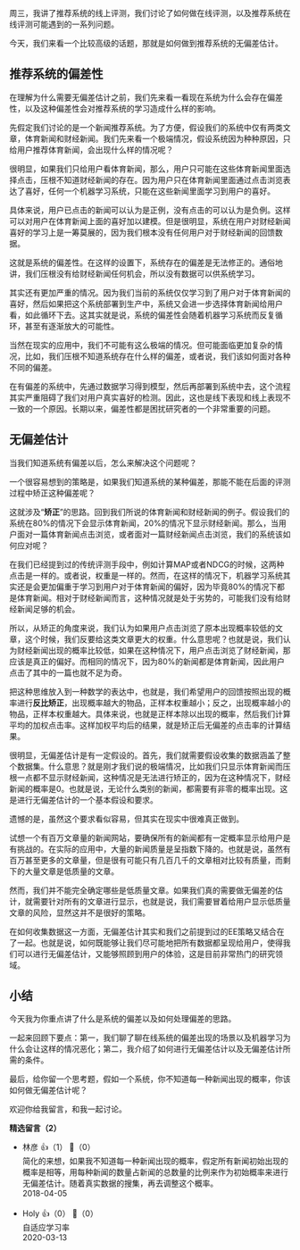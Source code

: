 周三，我讲了推荐系统的线上评测，我们讨论了如何做在线评测，以及推荐系统在线评测可能遇到的一系列问题。

今天，我们来看一个比较高级的话题，那就是如何做到推荐系统的无偏差估计。

## 推荐系统的偏差性

在理解为什么需要无偏差估计之前，我们先来看一看现在系统为什么会存在偏差性，以及这种偏差性会对推荐系统的学习造成什么样的影响。

先假定我们讨论的是一个新闻推荐系统。为了方便，假设我们的系统中仅有两类文章，体育新闻和财经新闻。我们先来看一个极端情况，假设系统因为种种原因，只给用户推荐体育新闻，会出现什么样的情况呢？

很明显，如果我们只给用户看体育新闻，那么，用户只可能在这些体育新闻里面选择点击，压根不知道财经新闻的存在。因为用户只在体育新闻里面通过点击浏览表达了喜好，任何一个机器学习系统，只能在这些新闻里面学习到用户的喜好。

具体来说，用户已点击的新闻可以认为是正例，没有点击的可以认为是负例。这样可以对用户在体育新闻上面的喜好加以建模。但是很明显，系统在用户对财经新闻喜好的学习上是一筹莫展的，因为我们根本没有任何用户对于财经新闻的回馈数据。

这就是系统的偏差性。在这样的设置下，系统存在的偏差是无法修正的。通俗地讲，我们压根没有给财经新闻任何机会，所以没有数据可以供系统学习。

其实还有更加严重的情况。因为我们当前的系统仅仅学习到了用户对于体育新闻的喜好，然后如果把这个系统部署到生产中，系统又会进一步选择体育新闻给用户看，如此循环下去。这其实就是说，系统的偏差性会随着机器学习系统而反复循环，甚至有逐渐放大的可能性。

当然在现实的应用中，我们不可能有这么极端的情况。但可能面临更加复杂的情况，比如，我们压根不知道系统存在什么样的偏差，或者说，我们该如何面对各种不同的偏差。

在有偏差的系统中，先通过数据学习得到模型，然后再部署到系统中去，这个流程其实严重阻碍了我们对用户真实喜好的检测。因此，这也是线下表现和线上表现不一致的一个原因。长期以来，偏差性都是困扰研究者的一个非常重要的问题。

## 无偏差估计

当我们知道系统有偏差以后，怎么来解决这个问题呢？

一个很容易想到的策略是，如果我们知道系统的某种偏差，那能不能在后面的评测过程中矫正这种偏差呢？

这就涉及“**矫正**”的思路。回到我们所说的体育新闻和财经新闻的例子。假设我们的系统在80%的情况下会显示体育新闻，20%的情况下显示财经新闻。那么，当用户面对一篇体育新闻点击浏览，或者面对一篇财经新闻点击浏览，我们的系统该如何应对呢？

在我们已经提到过的传统评测手段中，例如计算MAP或者NDCG的时候，这两种点击是一样的。或者说，权重是一样的。然而，在这样的情况下，机器学习系统其实还是会更加偏重于学习到用户对于体育新闻的偏好，因为毕竟80%的情况下都是体育新闻。相对于财经新闻而言，这种情况就是处于劣势的，可能我们没有给财经新闻足够的机会。

所以，从矫正的角度来说，我们认为如果用户点击浏览了原本出现概率较低的文章，这个时候，我们反要给这类文章更大的权重。什么意思呢？也就是说，我们认为财经新闻出现的概率比较低，如果在这种情况下，用户点击浏览了财经新闻，那应该是真正的偏好。而相同的情况下，因为80%的新闻都是体育新闻，因此用户点击了其中的一篇也就不足为奇。

把这种思维放入到一种数学的表达中，也就是，我们希望用户的回馈按照出现的概率进行**反比矫正**，出现概率越大的物品，正样本权重越小；反之，出现概率越小的物品，正样本权重越大。具体来说，也就是正样本除以出现的概率，然后我们计算平均的加权点击率。这样加权平均后的结果，就是矫正后无偏差的点击率的计算结果。

很明显，无偏差估计是有一定假设的。首先，我们就需要假设收集的数据涵盖了整个数据集。什么意思？就是刚才我们说的极端情况，比如我们只显示体育新闻而压根一点都不显示财经新闻，这种情况是无法进行矫正的，因为在这种情况下，财经新闻的概率是0。也就是说，无论什么类别的新闻，都需要有非零的概率出现。这是进行无偏差估计的一个基本假设和要求。

遗憾的是，虽然这个要求看似容易，但其实在现实中很难真正做到。

试想一个有百万文章量的新闻网站，要确保所有的新闻都有一定概率显示给用户是有挑战的。在实际的应用中，大量的新闻质量是呈指数下降的。也就是说，虽然有百万甚至更多的文章量，但是很有可能只有几百几千的文章相对比较有质量，而剩下的大量文章是低质量的文章。

然而，我们并不能完全确定哪些是低质量文章。如果我们真的需要做无偏差的估计，就需要针对所有的文章进行显示，也就是说，我们需要冒着给用户显示低质量文章的风险，显然这并不是很好的策略。

在如何收集数据这一方面，无偏差估计其实和我们之前提到过的EE策略又结合在了一起。也就是说，如何既能够让我们尽可能地把所有数据都呈现给用户，使得我们可以进行无偏差估计，又能够照顾到用户的体验，这是目前非常热门的研究领域。

## 小结

今天我为你重点讲了什么是系统的偏差以及如何处理偏差的思路。

一起来回顾下要点：第一，我们聊了聊在线系统的偏差出现的场景以及机器学习为什么会让这样的情况恶化；第二，我介绍了如何进行无偏差估计以及无偏差估计所需的条件。

最后，给你留一个思考题，假如一个系统，你不知道每一种新闻出现的概率，你该如何做无偏差估计呢？

欢迎你给我留言，和我一起讨论。
<div><strong>精选留言（2）</strong></div><ul>
<li><span>林彦</span> 👍（1） 💬（0）<div>简化的来想，如果我不知道每一种新闻出现的概率，假定所有新闻初始出现的概率是相等，用每种新闻的数量占新闻的总数量的比例来作为初始概率来进行无偏差估计。随着真实数据的搜集，再去调整这个概率。</div>2018-04-05</li><br/><li><span>Holy</span> 👍（0） 💬（0）<div>自适应学习率</div>2020-03-13</li><br/>
</ul>